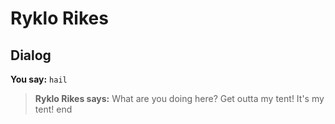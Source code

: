 # Ryklo Rikes


## Dialog

**You say:** `hail`



>**Ryklo Rikes says:** What are you doing here? Get outta my tent! It's my tent!
end
